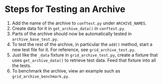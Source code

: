 # Steps for Testing an Archive

1. Add the name of the archive to `conftest.py` under `ARCHIVE_NAMES`.
1. Create data for it in `get_archive_data()` in `conftest.py`.
1. Parts of the archive should now be automatically tested in
   `archive_base_test.py`.
1. To test the rest of the archive, in particular the `add()` method, start a
   new test file for it. For reference, see `grid_archive_test.py`.
1. Just like the `_data` fixture in `grid_archive_test.py`, create a
   fixture that uses `get_archive_data()` to retrieve test data. Feed that
   fixture into all the tests.
1. To benchmark the archive, view an example such as
   `grid_archive_benchmark.py`.
